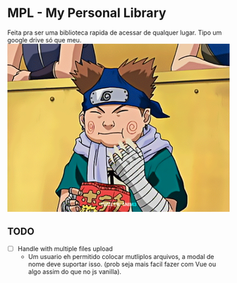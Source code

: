 # MPL - My Personal Library
Feita pra ser uma biblioteca rapida de acessar de qualquer lugar. Tipo um google drive só que meu.
![Choji](choji.gif)

## TODO
- [ ] Handle with multiple files upload
    - Um usuario eh permitido colocar mutliplos arquivos, a modal de nome deve suportar isso. (prob seja mais facil fazer com Vue ou algo assim do que no js vanilla).
